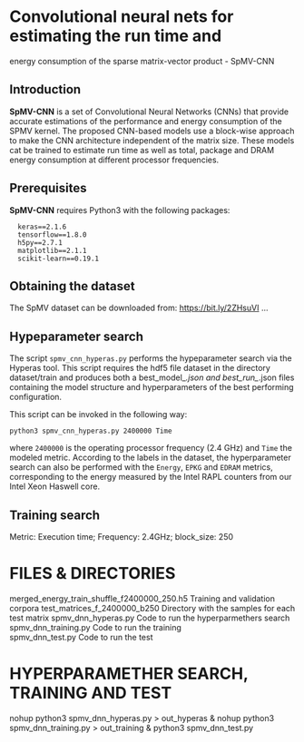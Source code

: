 # Convolutional neural nets for estimating the run time and 
energy consumption of the sparse matrix-vector product - SpMV-CNN

## Introduction

**SpMV-CNN** is a set of Convolutional Neural Networks (CNNs) that provide 
accurate estimations of the performance and energy consumption of the SPMV 
kernel. The proposed CNN-based models use a block-wise approach to make the 
CNN architecture independent of the matrix size. These models cat be trained 
to estimate run time as well as total, package and DRAM energy consumption at 
different processor frequencies. 

## Prerequisites

**SpMV-CNN** requires Python3 with the following packages:
```
  keras==2.1.6
  tensorflow==1.8.0
  h5py==2.7.1
  matplotlib==2.1.1
  scikit-learn==0.19.1
```

## Obtaining the dataset

The SpMV dataset can be downloaded from: https://bit.ly/2ZHsuVI
...

## Hypeparameter search

The script `spmv_cnn_hyperas.py` performs the hypeparameter search via the Hyperas tool.
This script requires the hdf5 file dataset in the directory dataset/train and produces
both a best_model_*.json and best_run_*.json files containing the model structure and
hyperparameters of the best performing configuration.

This script can be invoked in the following way:

`python3 spmv_cnn_hyperas.py 2400000 Time`

where `2400000` is the operating processor frequency (2.4 GHz) and `Time` the modeled metric.
According to the labels in the dataset, the hyperparameter search can also be 
performed with the `Energy`, `EPKG` and `EDRAM` metrics, corresponding to the energy
measured by the Intel RAPL counters from our Intel Xeon Haswell core.

## Training search


Metric: Execution time; Frequency: 2.4GHz; block_size: 250

FILES & DIRECTORIES
===================
merged_energy_train_shuffle_f2400000_250.h5      Training and validation corpora 
test_matrices_f_2400000_b250                     Directory with the samples for each test matrix
spmv_dnn_hyperas.py                              Code to run the hyperparmethers search          
spmv_dnn_training.py                             Code to run the training                        
spmv_dnn_test.py                                 Code to run the test                            

HYPERPARAMETHER SEARCH, TRAINING AND TEST
=========================================
nohup python3 spmv_dnn_hyperas.py  > out_hyperas &
nohup python3 spmv_dnn_training.py > out_training &
python3 spmv_dnn_test.py  



